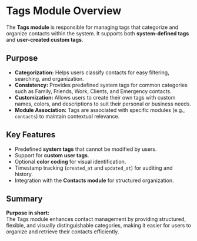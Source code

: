 # Tags Module Overview

The **Tags module** is responsible for managing tags that categorize and organize contacts within the system. It supports both **system-defined tags** and **user-created custom tags**.

## Purpose

- **Categorization:** Helps users classify contacts for easy filtering, searching, and organization.
- **Consistency:** Provides predefined system tags for common categories such as Family, Friends, Work, Clients, and Emergency contacts.
- **Customization:** Allows users to create their own tags with custom names, colors, and descriptions to suit their personal or business needs.
- **Module Association:** Tags are associated with specific modules (e.g., `contacts`) to maintain contextual relevance.

## Key Features

- Predefined **system tags** that cannot be modified by users.
- Support for **custom user tags**.
- Optional **color coding** for visual identification.
- Timestamp tracking (`created_at` and `updated_at`) for auditing and history.
- Integration with the **Contacts module** for structured organization.

## Summary

**Purpose in short:**  
The Tags module enhances contact management by providing structured, flexible, and visually distinguishable categories, making it easier for users to organize and retrieve their contacts efficiently.
